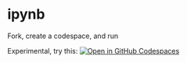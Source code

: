 # ipynb

Fork, create a codespace, and run

Experimental, try this: [![Open in GitHub Codespaces](https://github.com/codespaces/badge.svg)](https://codespaces.new/Glen-Sasek-PCC-Instructor/ipynb)
